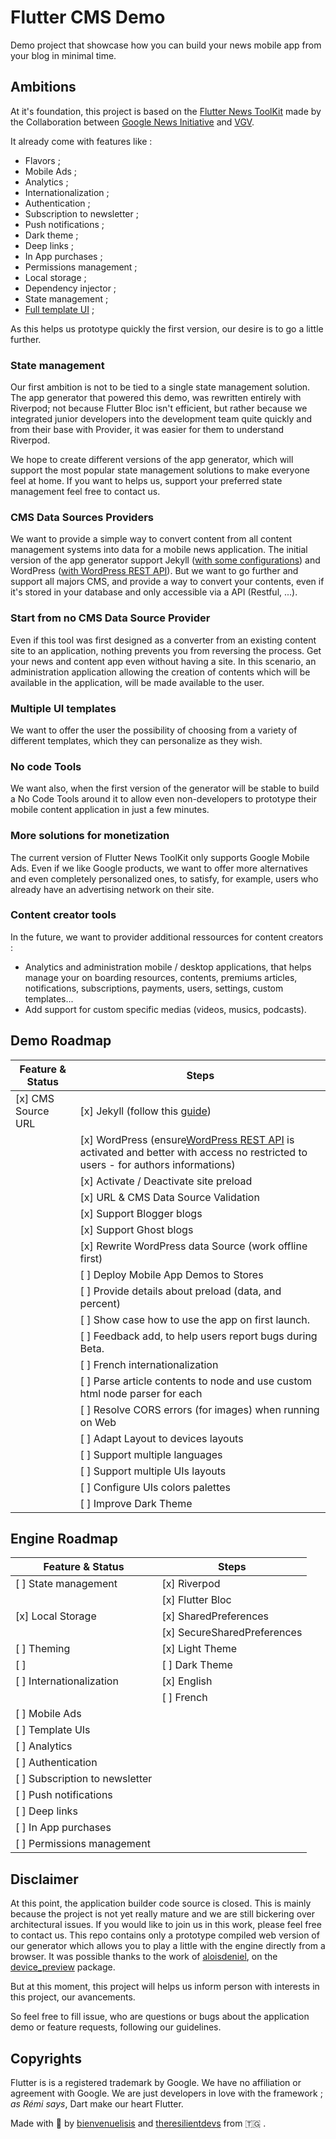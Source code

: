 # Flutter CMS Demo

Demo project that showcase how you can build your news mobile app from your blog in minimal time.

## Ambitions

At it's foundation, this project is based on the [Flutter News ToolKit](https://github.com/flutter/news_toolkit) made by the Collaboration between [Google News Initiative](https://newsinitiative.withgoogle.com/) and [VGV](https://verygood.ventures/blog/flutter-news-toolkit-an-advantage-for-publishers-powered-by-vgv).

It already come with features like :

* Flavors ;
* Mobile Ads ;
* Analytics ;
* Internationalization ;
* Authentication ;
* Subscription to newsletter ;
* Push notifications ;
* Dark theme ;
* Deep links ;
* In App purchases ;
* Permissions management ;
* Local storage ;
* Dependency injector ;
* State management ;
* [Full template UI](https://www.figma.com/file/zeVmZvoe3x5EU2YBE49vet/Flutter-News-Toolkit-(Community)?type=design&node-id=13-3139&mode=design&t=h73yFWhDqipnTncQ-0) ;

As this helps us prototype quickly the first version, our desire is to go a little further.

### State management

Our first ambition is not to be tied to a single state management solution. The app generator that powered this demo, was rewritten entirely with Riverpod; not because Flutter Bloc isn't efficient, but rather because we integrated junior developers into the development team quite quickly and from their base with Provider, it was easier for them to understand Riverpod.

We hope to create different versions of the app generator, which will support the most popular state management solutions to make everyone feel at home. If you want to helps us, support your preferred state management feel free to contact us.

### CMS Data Sources Providers

We want to provide a simple way to convert content from all content management systems into data for a mobile news application. The initial version of the app generator support Jekyll ([with some configurations](https://blog.theresilient.dev/jekyll-blog-to-flutter-news-application-part-1-introduction#heading-2-communication-between-the-application-and-the-website-via-jekyll-json-posts-api)) and WordPress ([with WordPress REST API](https://developer.wordpress.org/rest-api/reference/)). But we want to go further and support all majors CMS, and provide a way to convert your contents, even if it's stored in your database and only accessible via a API (Restful, ...).

### Start from no CMS Data Source Provider

Even if this tool was first designed as a converter from an existing content site to an application, nothing prevents you from reversing the process. Get your news and content app even without having a site. In this scenario, an administration application allowing the creation of contents which will be available in the application, will be made available to the user.

### Multiple UI templates

We want to offer the user the possibility of choosing from a variety of different templates, which they can personalize as they wish.

### No code Tools

We want also, when the first version of the generator will be stable to build a No Code Tools around it to allow even non-developers to prototype their mobile content application in just a few minutes.

### More solutions for monetization

The current version of Flutter News ToolKit only supports Google Mobile Ads. Even if we like Google products, we want to offer more alternatives and even completely personalized ones, to satisfy, for example, users who already have an advertising network on their site.

### Content creator tools

In the future, we want to provider additional ressources for content creators :

* Analytics and administration mobile / desktop applications, that helps manage your on boarding resources, contents, premiums articles, notifications, subscriptions, payments, users, settings, custom templates...
* Add support for custom specific medias (videos, musics, podcasts).

## Demo Roadmap

| Feature & Status   | Steps                                                                                                                                                                                                               |
| ------------------ | ------------------------------------------------------------------------------------------------------------------------------------------------------------------------------------------------------------------- |
| [x] CMS Source URL | [x] Jekyll (follow this [guide](https://blog.theresilient.dev/jekyll-blog-to-flutter-news-application-part-1-introduction#heading-2-communication-between-the-application-and-the-website-via-jekyll-json-posts-api)) |
|                    | [x] WordPress (ensure[WordPress REST API](https://developer.wordpress.org/rest-api/reference/) is activated and better with access no restricted to users - for authors informations)                                 |
|                    | [x] Activate / Deactivate site preload |
|                    | [x] URL & CMS Data Source Validation |
|                    | [x] Support Blogger blogs |
|                    | [x] Support Ghost blogs |
|                    | [x] Rewrite WordPress data Source (work offline first) |
|                    | [ ] Deploy Mobile App Demos to Stores |
|                    | [ ] Provide details about preload (data, and percent) |
|                    | [ ] Show case how to use the app on first launch. |
|                    | [ ] Feedback add, to help users report bugs during Beta. |
|                    | [ ] French internationalization |
|                    | [ ] Parse article contents to node and use custom html node parser for each  |
|                    | [ ] Resolve CORS errors (for images) when running on Web |
|                    | [ ] Adapt Layout to devices layouts |
|                    | [ ] Support multiple languages |
|                    | [ ] Support multiple UIs layouts |
|                    | [ ] Configure UIs colors palettes |
|                    | [ ] Improve Dark Theme |

## Engine Roadmap

| Feature & Status               | Steps                       |
| ------------------------------ | --------------------------- |
| [ ] State management           | [x] Riverpod                |
|                                | [x] Flutter Bloc            |
| [x] Local Storage              | [x] SharedPreferences       |
|                                | [x] SecureSharedPreferences |
| [ ] Theming                    | [x] Light Theme             |
| [ ]                            | [ ] Dark Theme              |
| [ ] Internationalization      | [x] English                 |
|                                | [ ] French                  |
| [ ] Mobile Ads                 |                             |
| [ ] Template UIs               |                             |
| [ ] Analytics                  |                             |
| [ ] Authentication             |                             |
| [ ] Subscription to newsletter |                             |
| [ ] Push notifications         |                             |
| [ ] Deep links                 |                             |
| [ ] In App purchases           |                             |
| [ ] Permissions management     |                             |

## Disclaimer

At this point, the application builder code source is closed. This is mainly because the project is not yet really mature and we are still bickering over architectural issues. If you would like to join us in this work, please feel free to contact us. This repo contains only a prototype compiled web version of our generator which allows you to play a little with the engine directly from a browser. It was possible thanks to the work of [aloisdeniel](https://github.com/aloisdeniel), on the [device_preview](https://github.com/aloisdeniel/flutter_device_preview) package.

But at this moment, this project will helps us inform person with interests in this project, our avancements.

So feel free to fill issue, who are questions or bugs about the application demo or feature requests, following our guidelines.

## Copyrights

Flutter is is a registered trademark by Google. We have no affiliation or agreement with Google. We are just developers in love with the framework ; _as Rémi says_, Dart make our heart Flutter.

Made with 💙 by [bienvenuelisis](https://kokou.theresilient.dev/) and [theresilientdevs](https://theresilient.dev/) from 🇹🇬 .
